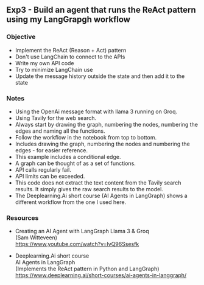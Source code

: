 ## Exp3 - Build an agent that runs the ReAct pattern using my LangGrapgh workflow

### Objective
- Implement the ReAct (Reason + Act) pattern
- Don't use LangChain to connect to the APIs
- Write my own API code
- Try to minimize LangChain use
- Update the message history outside the state and then add it to the state
  
### Notes
- Using the OpenAi message format with llama 3 running on Groq.
- Using Tavily for the web search.
- Always start by drawing the graph, numbering the nodes, numbering the edges and naming all the functions.
- Follow the workflow in the notebook from top to bottom.
- Includes drawing the graph, numbering the nodes and numbering the edges - for easier reference.
- This example includes a conditional edge.
- A graph can be thought of as a set of functions.
- API calls regularly fail.
- API limits can be exceeded.
- This code does not extract the text content from the Tavily search results. It simply gives the raw search results to the model.
- The Deeplearning.Ai short course (AI Agents in LangGraph) shows a different workflow from the one I used here.

### Resources

- Creating an AI Agent with LangGraph Llama 3 & Groq<br>
(Sam Witteveen)<br>
https://www.youtube.com/watch?v=lvQ96Ssesfk<br>

- Deeplearning.Ai short course<br>
AI Agents in LangGraph<br>
(Implements the ReAct pattern in Python and LangGraph)
https://www.deeplearning.ai/short-courses/ai-agents-in-langgraph/
